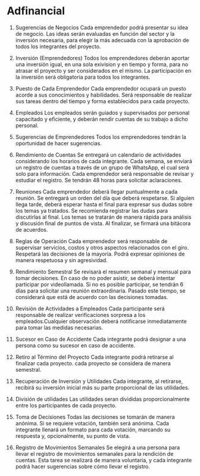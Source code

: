 # Adfinancial
1. Sugerencias de Negocios
Cada emprendedor podrá presentar su idea de negocio. 
Las ideas serán evaluadas en función del sector y la inversión necesaria, para elegir la más adecuada con la aprobación de todos los integrantes del proyecto.

2. Inversión (Emprendedores)
Todos los emprendedores deberán
aportar una inversión igual,
en una sola exivision y en tiempo
y forma, para no atrasar el
proyecto y ser considerados en
el mismo.
La participación en la inversión
será obligatoria para todos los
integrantes.

3. Puesto de Cada Emprendedor
Cada emprendedor ocupará un 
puesto acorde a sus conocimientos 
y habilidades. 
Será responsable de realizar sus 
tareas dentro del tiempo y forma 
establecidos para cada proyecto.

4. Empleados
Los empleados serán guiados y 
supervisados por personal 
capacitado y eficiente, y deberán 
rendir cuentas de su trabajo a 
dicho personal.

5. Sugerencias de Emprendedores
Todos los emprendedores tendrán 
la oportunidad de hacer 
sugerencias.

6. Rendimiento de Cuentas
Se entregará un calendario de 
actividades considerando los 
horarios de cada integrante. 
Cada semana, se enviará un 
registro de cuentas a través 
de un grupo de WhatsApp, 
el cual será solo para 
información. Cada emprendedor 
será responsable de revisar y 
estudiar el registro. 
Se tendrán 48 horas para 
solicitar aclaraciones.

7. Reuniones
Cada emprendedor deberá llegar 
puntualmente a cada reunión. 
Se entregará un orden del día 
que deberá respetarse. 
Si alguien llega tarde, 
deberá esperar hasta el final 
para expresar sus dudas sobre 
los temas ya tratados. 
Se recomienda registrar las 
dudas para discutirlas al final. 
Los temas se tratarán de manera 
rápida para análisis y 
discusión final de puntos de 
vista. Al finalizar, se firmará 
una bitácora de acuerdos.

8. Reglas de Operación
Cada emprendedor será responsable 
de supervisar servicios, costos 
y otros aspectos relacionados 
con el giro. Respetará las 
decisiones de la mayoría. 
Podrá expresar opiniones de 
manera respetuosa y sin 
agresividad.

9. Rendimiento Semestral
Se revisará el resumen semanal 
y mensual para tomar decisiones. 
En caso de no poder asistir, 
se deberá intentar participar 
por videollamada. 
Si no es posible participar, 
se tendrán 6 días para solicitar 
una reunión extraordinaria. 
Pasado este tiempo, 
se considerará que está de 
acuerdo con las decisiones 
tomadas.

10. Revisión de Actividades a 
Empleados
Cada participante será 
responsable de realizar 
verificaciones sorpresa a los 
empleados.Cualquier observación 
deberá notificarse inmediatamente 
para tomar las medidas necesarias.

11. Sucesor en Caso de 
Accidente
Cada integrante podrá designar a 
una persona como su sucesor 
en caso de accidente.

12. Retiro al Término del Proyecto
Cada integrante podrá retirarse 
al finalizar cada proyecto.
cada proyecto se considera 
de manera semestral.

13. Recuperación de Inversión 
y Utilidades
Cada integrante, al retirarse, 
recibirá su inversión inicial 
más su parte proporcional de las 
utilidades.

14. División de utilidades
Las utilidades seran  divididas
proporcionalmente entre los
participantes de cada proyecto.

15. Toma de Decisiones
Todas las decisiones se tomarán 
de manera anónima. Si se requiere 
votación, también será anónima. 
Cada integrante llenará un 
formato para cada votación, 
marcando su respuesta y, 
opcionalmente, su punto de vista.

16. Registro de Movimientos 
Semanales
Se elegirá a una persona para 
llevar el registro de movimientos 
semanales para la rendición de 
cuentas. Esta tarea se realizará 
de manera voluntaria, y cada 
integrante podrá hacer 
sugerencias sobre cómo llevar el 
registro.
